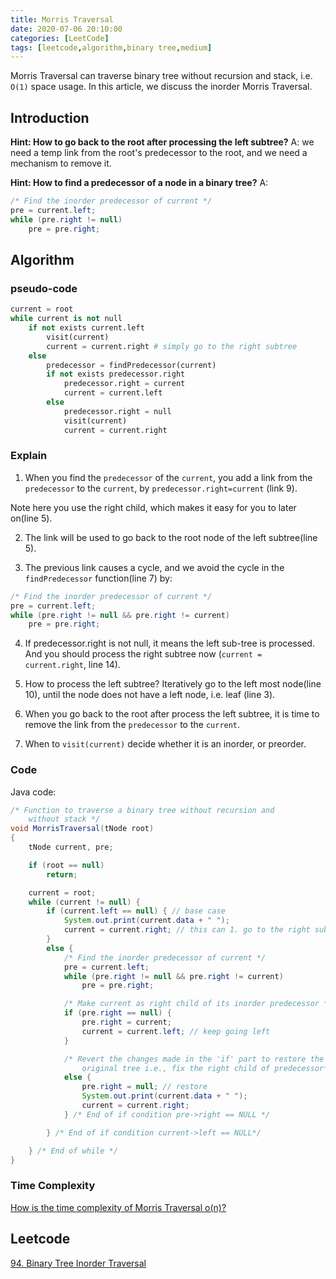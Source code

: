 ```yaml
---
title: Morris Traversal
date: 2020-07-06 20:10:00
categories: [LeetCode]
tags: [leetcode,algorithm,binary tree,medium]
---
```

Morris Traversal can traverse binary tree without recursion and stack, i.e. `O(1)` space usage.
In this article, we discuss the inorder Morris Traversal. 
<!--more-->
## Introduction

**Hint: How to go back to the root after processing the left subtree?**
A: we need a temp link from the root's predecessor to the root, and we need a mechanism to remove it. 

**Hint: How to find a predecessor of a node in a binary tree?**
A: 
```java
/* Find the inorder predecessor of current */
pre = current.left; 
while (pre.right != null) 
    pre = pre.right; 
```

## Algorithm

### pseudo-code
```python
current = root
while current is not null
    if not exists current.left
        visit(current)
        current = current.right # simply go to the right subtree
    else
        predecessor = findPredecessor(current)
        if not exists predecessor.right
            predecessor.right = current
            current = current.left
        else 
            predecessor.right = null
            visit(current)
            current = current.right
``` 

### Explain
1. When you find the `predecessor` of the `current`, you add a link from the `predecessor` to the `current`, by `predecessor.right=current` (link 9).

Note here you use the right child, which makes it easy for you to later on(line 5). 

2. The link will be used to go back to the root node of the left subtree(line 5).

3. The previous link causes a cycle, and we avoid the cycle in the `findPredecessor` function(line 7) by:

```java
/* Find the inorder predecessor of current */
pre = current.left; 
while (pre.right != null && pre.right != current) 
    pre = pre.right; 
```

4. If predecessor.right is not null, it means the left sub-tree is processed. And you should process the right subtree now (`current = current.right`, line 14).

5. How to process the left subtree? Iteratively go to the left most node(line 10), until the node does not have a left node, i.e. leaf (line 3). 

6. When you go back to the root after process the left subtree, it is time to remove the link from the `predecessor` to the `current`.

7. When to `visit(current)` decide whether it is an inorder, or preorder. 

### Code
Java code:
```java
/* Function to traverse a binary tree without recursion and  
    without stack */
void MorrisTraversal(tNode root) 
{ 
    tNode current, pre; 

    if (root == null) 
        return; 

    current = root; 
    while (current != null) { 
        if (current.left == null) { // base case
            System.out.print(current.data + " "); 
            current = current.right; // this can 1. go to the right subtree, and 2. move to the root after processing the left subtree
        } 
        else { 
            /* Find the inorder predecessor of current */
            pre = current.left; 
            while (pre.right != null && pre.right != current) 
                pre = pre.right; 

            /* Make current as right child of its inorder predecessor */
            if (pre.right == null) { 
                pre.right = current; 
                current = current.left; // keep going left
            } 

            /* Revert the changes made in the 'if' part to restore the  
                original tree i.e., fix the right child of predecessor*/
            else { 
                pre.right = null; // restore
                System.out.print(current.data + " "); 
                current = current.right; 
            } /* End of if condition pre->right == NULL */

        } /* End of if condition current->left == NULL*/

    } /* End of while */
} 
```

### Time Complexity
[How is the time complexity of Morris Traversal o(n)?](https://stackoverflow.com/questions/6478063/how-is-the-time-complexity-of-morris-traversal-on)

## Leetcode
[94. Binary Tree Inorder Traversal](https://leetcode.com/problems/binary-tree-inorder-traversal/)